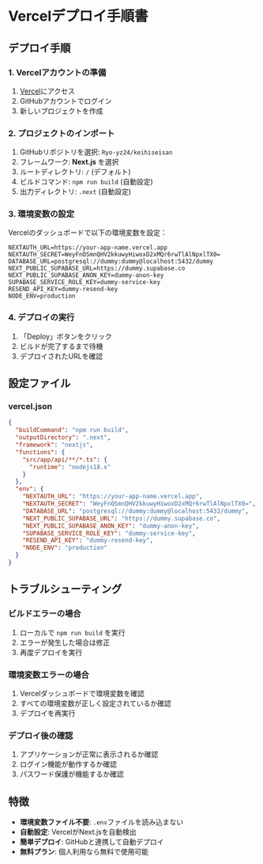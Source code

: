 # Vercelデプロイ手順書

## デプロイ手順

### 1. Vercelアカウントの準備
1. [Vercel](https://vercel.com)にアクセス
2. GitHubアカウントでログイン
3. 新しいプロジェクトを作成

### 2. プロジェクトのインポート
1. GitHubリポジトリを選択: `Ryo-yz24/keihiseisan`
2. フレームワーク: **Next.js** を選択
3. ルートディレクトリ: `/` (デフォルト)
4. ビルドコマンド: `npm run build` (自動設定)
5. 出力ディレクトリ: `.next` (自動設定)

### 3. 環境変数の設定
Vercelのダッシュボードで以下の環境変数を設定：

```
NEXTAUTH_URL=https://your-app-name.vercel.app
NEXTAUTH_SECRET=WeyFnOSmnQHV2kkuwyHiwoxD2xMQr6rwTlAlNpxlTX0=
DATABASE_URL=postgresql://dummy:dummy@localhost:5432/dummy
NEXT_PUBLIC_SUPABASE_URL=https://dummy.supabase.co
NEXT_PUBLIC_SUPABASE_ANON_KEY=dummy-anon-key
SUPABASE_SERVICE_ROLE_KEY=dummy-service-key
RESEND_API_KEY=dummy-resend-key
NODE_ENV=production
```

### 4. デプロイの実行
1. 「Deploy」ボタンをクリック
2. ビルドが完了するまで待機
3. デプロイされたURLを確認

## 設定ファイル

### vercel.json
```json
{
  "buildCommand": "npm run build",
  "outputDirectory": ".next",
  "framework": "nextjs",
  "functions": {
    "src/app/api/**/*.ts": {
      "runtime": "nodejs18.x"
    }
  },
  "env": {
    "NEXTAUTH_URL": "https://your-app-name.vercel.app",
    "NEXTAUTH_SECRET": "WeyFnOSmnQHV2kkuwyHiwoxD2xMQr6rwTlAlNpxlTX0=",
    "DATABASE_URL": "postgresql://dummy:dummy@localhost:5432/dummy",
    "NEXT_PUBLIC_SUPABASE_URL": "https://dummy.supabase.co",
    "NEXT_PUBLIC_SUPABASE_ANON_KEY": "dummy-anon-key",
    "SUPABASE_SERVICE_ROLE_KEY": "dummy-service-key",
    "RESEND_API_KEY": "dummy-resend-key",
    "NODE_ENV": "production"
  }
}
```

## トラブルシューティング

### ビルドエラーの場合
1. ローカルで `npm run build` を実行
2. エラーが発生した場合は修正
3. 再度デプロイを実行

### 環境変数エラーの場合
1. Vercelダッシュボードで環境変数を確認
2. すべての環境変数が正しく設定されているか確認
3. デプロイを再実行

### デプロイ後の確認
1. アプリケーションが正常に表示されるか確認
2. ログイン機能が動作するか確認
3. パスワード保護が機能するか確認

## 特徴

- **環境変数ファイル不要**: `.env`ファイルを読み込まない
- **自動設定**: VercelがNext.jsを自動検出
- **簡単デプロイ**: GitHubと連携して自動デプロイ
- **無料プラン**: 個人利用なら無料で使用可能
